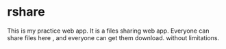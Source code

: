 rshare
=====

This is my practice web app. It is a files sharing web app.
Everyone can share files here , and everyone can get them download.
without limitations.
